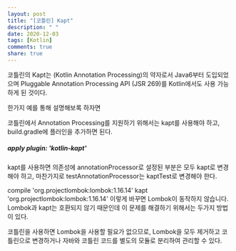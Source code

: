```yaml
---
layout: post
title: "[코틀린] Kapt"
description: " "
date: 2020-12-03
tags: [Kotlin]
comments: true
share: true
---
```



코틀린의 Kapt는 (Kotlin Annotation Processing)의 약자로서
Java6부터 도입되었으며 Pluggable Annotation Processing API (JSR 269)를 Kotlin에서도 사용 가능하게 된 것이다.

한가지 예를 통해 설명해보록 하자면

코틀린에서 Annotation Processing를 지원하기 위해서는 kapt를 사용해야 하고, build.gradle에 플러인을 추가하면 된다.

##### apply plugin: 'kotlin-kapt'

kapt를 사용하면 의존성에 annotationProcessor로 설정된 부분은 모두 kapt로 변경해야 하고, 마찬가지로 testAnnotationProcessor는 kaptTest로 변경해야 한다.

compile 'org.projectlombok:lombok:1.16.14'
kapt 'org.projectlombok:lombok:1.16.14'
이렇게 바꾸면 Lombok이 동작하지 않습니다. Lombok과 kapt는 호환되지 않기 때문인데 이 문제를 해결하기 위해서는 두가지 방법이 있다.


코틀린을 사용하면 Lombok을 사용할 필요가 없으므로, Lombok을 모두 제거하고 코틀린으로 변경하거나 자바와 코틀린 코드를 별도의 모듈로 분리하여 관리할 수 있다.
